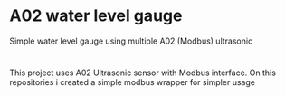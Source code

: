 # A02 water level gauge
Simple water level gauge using  multiple A02 (Modbus) ultrasonic
#
This project uses A02 Ultrasonic sensor with Modbus interface. On this repositories i created a simple modbus wrapper for simpler usage
